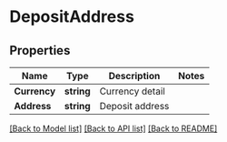 # DepositAddress

## Properties
Name | Type | Description | Notes
------------ | ------------- | ------------- | -------------
**Currency** | **string** | Currency detail | 
**Address** | **string** | Deposit address | 

[[Back to Model list]](../README.md#documentation-for-models) [[Back to API list]](../README.md#documentation-for-api-endpoints) [[Back to README]](../README.md)


